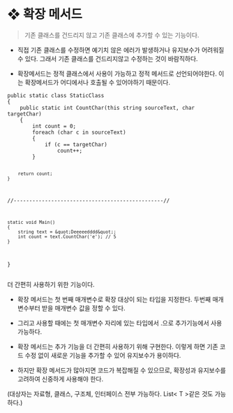 <h1 id="❖-확장-메서드">❖ 확장 메서드</h1>
<blockquote>
<p>기존 클래스를 건드리지 않고 기존 클래스에 추가할 수 있는 기능이다.</p>
</blockquote>
<ul>
<li><p>직접 기존 클래스를 수정하면 예기치 않은 에러가 발생하거나 유지보수가 어려워질 수 있다.
그래서 기존 클래스를 건드리지않고 수정하는 것이 바람직하다.</p>
</li>
<li><p>확장메서드는 정적 클래스에서 사용이 가능하고 정적 메서드로 선언되어야한다.
이는 확장메서드가 어디에서나 호출될 수 있어야하기 때문이다.</p>
</li>
</ul>
<pre><code class="language-cs">public static class StaticClass
{
    public static int CountChar(this string sourceText, char targetChar)
    {
        int count = 0;
        foreach (char c in sourceText)
        {
            if (c == targetChar)
                count++;
        }

        return count;
    }

//------------------------------------------------//

    static void Main()
    {
        string text = &quot;Deeeeedddd&quot;;
        int count = text.CountChar('e'); // 5
    }
}</code></pre>
<p>더 간편히 사용하기 위한 기능이다.</p>
<ul>
<li><p>확장 메서드는 첫 번째 매개변수로 확장 대상이 되는 타입을 지정한다.
두번째 매개변수부터 받을 매개변수 값을 정할 수 있다.</p>
</li>
<li><p>그리고 사용할 때에는 첫 매개변수 자리에 있는 타입에서 .으로 추가기능에서 사용가능하다.</p>
</li>
<li><p>확장 메서드는 추가 기능을 더 간편히 사용하기 위해 구현한다.
이렇게 하면 기존 코드 수정 없이 새로운 기능을 추가할 수 있어 유지보수가 용이하다.</p>
</li>
<li><p>하지만 확장 메서드가 많아지면 코드가 복잡해질 수 있으므로, 확장성과 유지보수를 고려하여 신중하게 사용해야 한다.</p>
</li>
</ul>
<p>(대상자는 자료형, 클래스, 구조체, 인터페이스 전부 가능하다. List&lt; T &gt;같은 것도 가능하다.)</p>